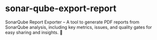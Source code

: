 # sonar-qube-export-report
SonarQube Report Exporter – A tool to generate PDF reports from SonarQube analysis, including key metrics, issues, and quality gates for easy sharing and insights. 🚀
